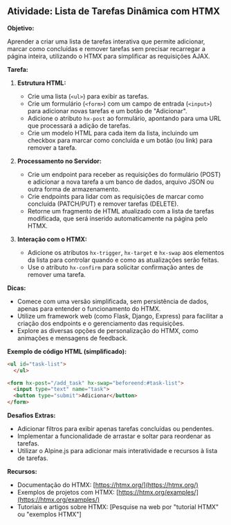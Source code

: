 ## Atividade: Lista de Tarefas Dinâmica com HTMX

**Objetivo:**

Aprender a criar uma lista de tarefas interativa que permite adicionar, marcar como concluídas e remover tarefas sem precisar recarregar a página inteira, utilizando o HTMX para simplificar as requisições AJAX.

**Tarefa:**

1. **Estrutura HTML:**
   - Crie uma lista (`<ul>`) para exibir as tarefas.
   - Crie um formulário (`<form>`) com um campo de entrada (`<input>`) para adicionar novas tarefas e um botão de "Adicionar".
   - Adicione o atributo `hx-post` ao formulário, apontando para uma URL que processará a adição de tarefas.
   - Crie um modelo HTML para cada item da lista, incluindo um checkbox para marcar como concluída e um botão (ou link) para remover a tarefa.

2. **Processamento no Servidor:**
   - Crie um endpoint para receber as requisições do formulário (POST) e adicionar a nova tarefa a um banco de dados, arquivo JSON ou outra forma de armazenamento.
   - Crie endpoints para lidar com as requisições de marcar como concluída (PATCH/PUT) e remover tarefas (DELETE).
   - Retorne um fragmento de HTML atualizado com a lista de tarefas modificada, que será inserido automaticamente na página pelo HTMX.

3. **Interação com o HTMX:**
   - Adicione os atributos `hx-trigger`, `hx-target` e `hx-swap` aos elementos da lista para controlar quando e como as atualizações serão feitas.
   - Use o atributo `hx-confirm` para solicitar confirmação antes de remover uma tarefa.

**Dicas:**

- Comece com uma versão simplificada, sem persistência de dados, apenas para entender o funcionamento do HTMX.
- Utilize um framework web (como Flask, Django, Express) para facilitar a criação dos endpoints e o gerenciamento das requisições.
- Explore as diversas opções de personalização do HTMX, como animações e mensagens de feedback.

**Exemplo de código HTML (simplificado):**

```html
<ul id="task-list">
  </ul>

<form hx-post="/add_task" hx-swap="beforeend:#task-list">
  <input type="text" name="task">
  <button type="submit">Adicionar</button>
</form>
```

**Desafios Extras:**

- Adicionar filtros para exibir apenas tarefas concluídas ou pendentes.
- Implementar a funcionalidade de arrastar e soltar para reordenar as tarefas.
- Utilizar o Alpine.js para adicionar mais interatividade e recursos à lista de tarefas.

**Recursos:**

- Documentação do HTMX: [https://htmx.org/](https://htmx.org/)
- Exemplos de projetos com HTMX: [https://htmx.org/examples/](https://htmx.org/examples/)
- Tutoriais e artigos sobre HTMX: [Pesquise na web por "tutorial HTMX" ou "exemplos HTMX"]

